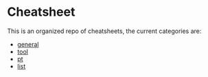 # Cheatsheet

This is an organized repo of cheatsheets, the current categories are:
- [general](general/)
- [tool](sectool/)
- [pt](pt/)
- [list](list/)
